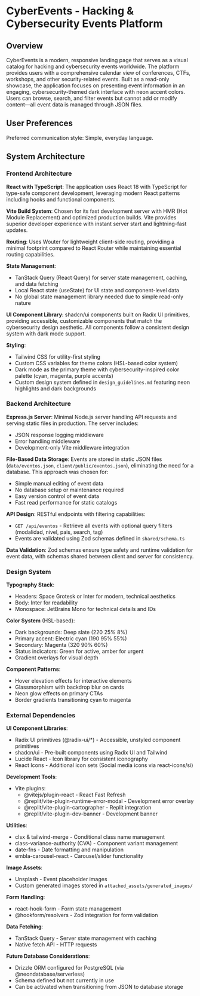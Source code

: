 # CyberEvents - Hacking & Cybersecurity Events Platform

## Overview

CyberEvents is a modern, responsive landing page that serves as a visual catalog for hacking and cybersecurity events worldwide. The platform provides users with a comprehensive calendar view of conferences, CTFs, workshops, and other security-related events. Built as a read-only showcase, the application focuses on presenting event information in an engaging, cybersecurity-themed dark interface with neon accent colors. Users can browse, search, and filter events but cannot add or modify content—all event data is managed through JSON files.

## User Preferences

Preferred communication style: Simple, everyday language.

## System Architecture

### Frontend Architecture

**React with TypeScript**: The application uses React 18 with TypeScript for type-safe component development, leveraging modern React patterns including hooks and functional components.

**Vite Build System**: Chosen for its fast development server with HMR (Hot Module Replacement) and optimized production builds. Vite provides superior developer experience with instant server start and lightning-fast updates.

**Routing**: Uses Wouter for lightweight client-side routing, providing a minimal footprint compared to React Router while maintaining essential routing capabilities.

**State Management**: 
- TanStack Query (React Query) for server state management, caching, and data fetching
- Local React state (useState) for UI state and component-level data
- No global state management library needed due to simple read-only nature

**UI Component Library**: shadcn/ui components built on Radix UI primitives, providing accessible, customizable components that match the cybersecurity design aesthetic. All components follow a consistent design system with dark mode support.

**Styling**: 
- Tailwind CSS for utility-first styling
- Custom CSS variables for theme colors (HSL-based color system)
- Dark mode as the primary theme with cybersecurity-inspired color palette (cyan, magenta, purple accents)
- Custom design system defined in `design_guidelines.md` featuring neon highlights and dark backgrounds

### Backend Architecture

**Express.js Server**: Minimal Node.js server handling API requests and serving static files in production. The server includes:
- JSON response logging middleware
- Error handling middleware
- Development-only Vite middleware integration

**File-Based Data Storage**: Events are stored in static JSON files (`data/eventos.json`, `client/public/eventos.json`), eliminating the need for a database. This approach was chosen for:
- Simple manual editing of event data
- No database setup or maintenance required
- Easy version control of event data
- Fast read performance for static catalogs

**API Design**: RESTful endpoints with filtering capabilities:
- `GET /api/eventos` - Retrieve all events with optional query filters (modalidad, nivel, pais, search, tag)
- Events are validated using Zod schemas defined in `shared/schema.ts`

**Data Validation**: Zod schemas ensure type safety and runtime validation for event data, with schemas shared between client and server for consistency.

### Design System

**Typography Stack**:
- Headers: Space Grotesk or Inter for modern, technical aesthetics
- Body: Inter for readability
- Monospace: JetBrains Mono for technical details and IDs

**Color System** (HSL-based):
- Dark backgrounds: Deep slate (220 25% 8%)
- Primary accent: Electric cyan (190 95% 55%)
- Secondary: Magenta (320 90% 60%)
- Status indicators: Green for active, amber for urgent
- Gradient overlays for visual depth

**Component Patterns**:
- Hover elevation effects for interactive elements
- Glassmorphism with backdrop blur on cards
- Neon glow effects on primary CTAs
- Border gradients transitioning cyan to magenta

### External Dependencies

**UI Component Libraries**:
- Radix UI primitives (@radix-ui/*) - Accessible, unstyled component primitives
- shadcn/ui - Pre-built components using Radix UI and Tailwind
- Lucide React - Icon library for consistent iconography
- React Icons - Additional icon sets (Social media icons via react-icons/si)

**Development Tools**:
- Vite plugins:
  - @vitejs/plugin-react - React Fast Refresh
  - @replit/vite-plugin-runtime-error-modal - Development error overlay
  - @replit/vite-plugin-cartographer - Replit integration
  - @replit/vite-plugin-dev-banner - Development banner

**Utilities**:
- clsx & tailwind-merge - Conditional class name management
- class-variance-authority (CVA) - Component variant management
- date-fns - Date formatting and manipulation
- embla-carousel-react - Carousel/slider functionality

**Image Assets**:
- Unsplash - Event placeholder images
- Custom generated images stored in `attached_assets/generated_images/`

**Form Handling**:
- react-hook-form - Form state management
- @hookform/resolvers - Zod integration for form validation

**Data Fetching**:
- TanStack Query - Server state management with caching
- Native fetch API - HTTP requests

**Future Database Considerations**:
- Drizzle ORM configured for PostgreSQL (via @neondatabase/serverless)
- Schema defined but not currently in use
- Can be activated when transitioning from JSON to database storage
